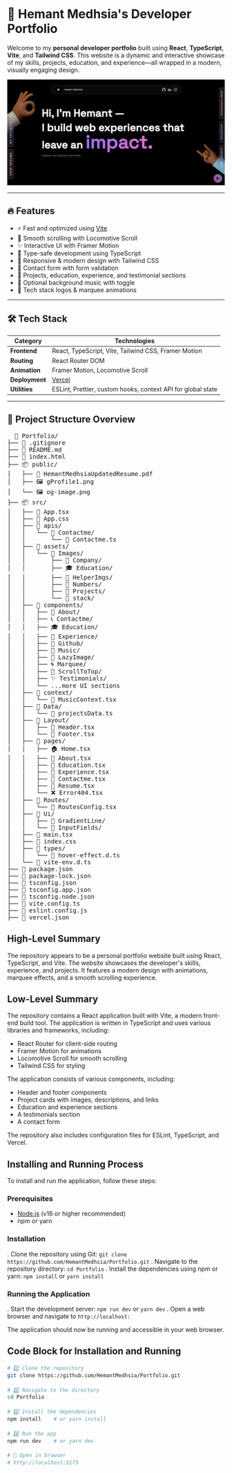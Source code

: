 # 🚀 Hemant Medhsia's Developer Portfolio

Welcome to my **personal developer portfolio** built using **React**, **TypeScript**, **Vite**, and **Tailwind CSS**. This website is a dynamic and interactive showcase of my skills, projects, education, and experience—all wrapped in a modern, visually engaging design.

![Portfolio Preview](public/og-image.png)

---

## 🔥 Features

- ⚡ Fast and optimized using [Vite](https://vitejs.dev/)
- 🌈 Smooth scrolling with Locomotive Scroll
- ✨ Interactive UI with Framer Motion
- 🧠 Type-safe development using TypeScript
- 🎨 Responsive & modern design with Tailwind CSS
- 💌 Contact form with form validation
- 💼 Projects, education, experience, and testimonial sections
- 🎵 Optional background music with toggle
- 🔁 Tech stack logos & marquee animations

---

## 🛠️ Tech Stack

| Category       | Technologies                                                                 |
| -------------- | ---------------------------------------------------------------------------- |
| **Frontend**   | React, TypeScript, Vite, Tailwind CSS, Framer Motion                         |
| **Routing**    | React Router DOM                                                             |
| **Animation**  | Framer Motion, Locomotive Scroll                                             |
| **Deployment** | [Vercel](https://vercel.com)                                                 |
| **Utilities**  | ESLint, Prettier, custom hooks, context API for global state                 |

---

## 📁 Project Structure Overview

<pre>
  📁 Portfolio/
├── 📄 .gitignore
├── 📄 README.md
├── 📄 index.html
├── 📦 public/
│   ├── 📄 HemantMedhsiaUpdatedResume.pdf
│   ├── 🖼️ gProfile1.png
│   └── 🖼️ og-image.png
├── 📦 src/
│   ├── 📄 App.tsx
│   ├── 📄 App.css
│   ├── 📁 apis/
│   │   └── 📁 Contactme/
│   │       └── 📄 Contactme.ts
│   ├── 📁 assets/
│   │   └── 📁 Images/
│   │       ├── 🏢 Company/
│   │       ├── 🎓 Education/
│   │       ├── 🧰 HelperImgs/
│   │       ├── 🔢 Numbers/
│   │       ├── 💼 Projects/
│   │       └── 🧱 stack/
│   ├── 📁 components/
│   │   ├── 👤 About/
│   │   ├── 📞 Contactme/
│   │   ├── 🎓 Education/
│   │   ├── 💼 Experience/
│   │   ├── 🌟 Github/
│   │   ├── 🎵 Music/
│   │   ├── 🧪 LazyImage/
│   │   ├── 🌀 Marquee/
│   │   ├── 🔁 ScrollToTop/
│   │   ├── ✨ Testimonials/
│   │   └── ...more UI sections
│   ├── 📁 context/
│   │   └── 🎵 MusicContext.tsx
│   ├── 📁 Data/
│   │   └── 📄 projectsData.ts
│   ├── 📁 Layout/
│   │   ├── 📄 Header.tsx
│   │   └── 📄 Footer.tsx
│   ├── 📁 pages/
│   │   ├── 🏠 Home.tsx
│   │   ├── 📄 About.tsx
│   │   ├── 🧠 Education.tsx
│   │   ├── 💼 Experience.tsx
│   │   ├── 📨 Contactme.tsx
│   │   ├── 🧾 Resume.tsx
│   │   └── ❌ Error404.tsx
│   ├── 📁 Routes/
│   │   └── 📄 RoutesConfig.tsx
│   ├── 📁 Ui/
│   │   ├── 📁 GradientLine/
│   │   └── 📁 InputFields/
│   ├── 📄 main.tsx
│   ├── 📄 index.css
│   ├── 📁 types/
│   │   └── 📄 hover-effect.d.ts
│   └── 📄 vite-env.d.ts
├── 📄 package.json
├── 📄 package-lock.json
├── 📄 tsconfig.json
├── 📄 tsconfig.app.json
├── 📄 tsconfig.node.json
├── 📄 vite.config.ts
├── 📄 eslint.config.js
├── 📄 vercel.json
</pre>


## High-Level Summary

The repository appears to be a personal portfolio website built using React, TypeScript, and Vite. The website showcases the developer's skills, experience, and projects. It features a modern design with animations, marquee effects, and a smooth scrolling experience.

## Low-Level Summary

The repository contains a React application built with Vite, a modern front-end build tool. The application is written in TypeScript and uses various libraries and frameworks, including:

* React Router for client-side routing
* Framer Motion for animations
* Locomotive Scroll for smooth scrolling
* Tailwind CSS for styling

The application consists of various components, including:

* Header and footer components
* Project cards with images, descriptions, and links
* Education and experience sections
* A testimonials section
* A contact form

The repository also includes configuration files for ESLint, TypeScript, and Vercel.

## Installing and Running Process

To install and run the application, follow these steps:

### Prerequisites

* [Node.js](https://nodejs.org/) (v16 or higher recommended)
* npm or yarn

### Installation

. Clone the repository using Git: `git clone https://github.com/HemantMedhsia/Portfolio.git`
. Navigate to the repository directory: `cd Portfolio`
. Install the dependencies using npm or yarn: `npm install` or `yarn install`

### Running the Application

. Start the development server: `npm run dev` or `yarn dev`
. Open a web browser and navigate to `http://localhost:`

The application should now be running and accessible in your web browser.

## Code Block for Installation and Running

`````bash
# 1️⃣ Clone the repository
git clone https://github.com/HemantMedhsia/Portfolio.git

# 2️⃣ Navigate to the directory
cd Portfolio

# 3️⃣ Install the dependencies
npm install    # or yarn install

# 4️⃣ Run the app
npm run dev    # or yarn dev

# 🔗 Open in browser
# http://localhost:5173

`````


